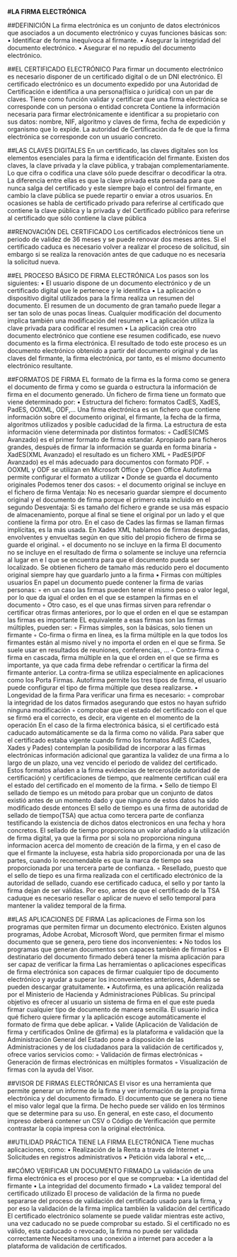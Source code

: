 **#LA FIRMA ELECTRÓNICA**

##DEFINICIÓN
La firma electrónica es un conjunto de datos electrónicos que asociados a un documento electrónico y cuyas funciones básicas son:
•	Identificar de forma inequívoca al firmante.
•	Asegurar la integridad del documento electrónico.
•	Asegurar el no repudio del documento electrónico.

##EL CERTIFICADO ELECTRÓNICO
Para firmar un documento electrónico es necesario disponer de un certificado digital o de un DNI electrónico.
El certificado electrónico es un documento expedido por una Autoridad de Certificación e identifica a una persona(física o jurídica) con un par de claves.
Tiene como función validar y certificar que una firma electrónica se corresponde con un persona o entidad concreta
Contiene la información necesaria para firmar electrónicamente e identificar a su propietario con sus datos: nombre, NIF, algoritmo y claves de firma, fecha de expedición y organismo que lo expide.
La autoridad de Certificación da fe de que la firma electrónica se corresponde con un usuario concreto.

##LAS CLAVES DIGITALES
En un certificado, las claves digitales son los elementos esenciales para la firma e identificación del firmante. Existen dos claves, la clave privada y la clave pública, y trabajan complementariamente. Lo que cifra o codifica una clave sólo puede descifrar o decodificar la otra.
La diferencia entre ellas es que la clave privada esta pensada para que nunca salga del certificado y este siempre bajo el control del firmante, en cambio la clave pública se puede repartir o enviar a otros usuarios.
En ocasiones se habla de certificado privado para referirse al certificado que contiene la clave pública y la privada y del Certificado público para referirse al certificado que sólo contiene la clave pública

##RENOVACIÓN DEL CERTIFICADO
Los certificados electrónicos tiene  un periodo de validez de 36 meses y se puede renovar dos meses antes.
Si el certificado caduca es necesario volver a realizar el proceso de solicitud, sin embargo si se realiza la renovación antes de que caduque no es necesaria la solicitud nueva.

##EL PROCESO BÁSICO DE FIRMA ELECTRÓNICA
Los pasos son los siguientes:
•	El usuario dispone de un documento electrónico y de un certificado digital que le pertenece y le identifica
•	La aplicación o dispositivo digital utilizados para la firma realiza un resumen del documento. El resumen de un documento de gran tamaño puede llegar a ser tan solo de unas pocas líneas. Cualquier modificación del documento implica también una modificación del resumen
•	La aplicación utiliza la clave privada para codificar el resumen
•	La aplicación crea otro documento electrónico que contiene ese resumen codificado, ese nuevo documento es la firma electrónica.
El resultado de todo este proceso es un documento electrónico obtenido a partir del documento original y de las claves del firmante, la firma electrónica, por tanto, es el mismo documento electrónico resultante.

##FORMATOS DE FIRMA
EL formato de la firma es la forma como se genera el documento de firma y como se guarda o estructura la información de firma en el documento generado.
Un fichero de firma tiene un formato que viene determinado por:
•	Estructura del fichero: formatos CadES, XadES, PadES, OOXML, ODF,…
Una firma electrónica es un fichero que contiene información sobre el documento original, el firmante, la fecha de la firma, algoritmos utilizados y posible caducidad de la firma.
La estructura de esta información viene determinada por distintos formatos:
◦	CadES(CMS Avanzado) es el primer formato de firma estandar. Apropiado para ficheros grandes, después de firmar la información se guarda en forma binaria
◦	XadES(XML Avanzado) el resultado es un fichero XML
◦	PadES(PDF Avanzado) es el más adecuado para documentos con formato PDF.
◦	OOXML y ODF se utilizan en Microsoft Office y Open Office
Autofirma permite configurar el formato a utilizar
•	Donde se guarda el documento originales
Podemos tener dos casos:
◦	el documento original se incluye en el fichero de firma
Ventaja: No es necesario guardar siempre el documento original y el documento de firma porque el primero esta incluido en el segundo
Desventaja: Si es tamaño del fichero e grande se usa más espacio de almacenamiento, porque al final se tiene el original por un lado y el que contiene la firma por otro.
En el caso de Cades las firmas se llaman firmas implícitas, es la más usada.
En Xades XML hablamos de firmas despegadas, envolventes y envueltas según en que sitio del propio fichero de firma se guarde el original.
◦	el documento no se incluye en la firma
El documento no se incluye en el resultado de firma o solamente se incluye una referncia al lugar en e l que se encuentra para que el documento pueda ser localizado. Se obtienen fichero de tamaño más reducido pero el documento original siempre hay que guardarlo junto a la firma
•	Firmas con múltiples usuarios
En papel un documento puede contener la firma de varias personas:
◦	en un caso las firmas pueden tener el mismo peso o valor legal, por lo que da igual el orden en el que se estampen la firmas en el documento
◦	Otro caso, es el que unas firmas sirven para refrendar o certificar otras firmas anteriores, por lo que el orden en el que se estampan las firmas es importante
EL equivalente a esas firmas son las firmas múltiples, pueden ser:
◦	Firmas simples, son la básicas, solo tienen un firmante
◦	Co-firma o firma en línea, es la firma múltiple en la que todos los firmantes están al mismo nivel y no importa el orden en el que se firma. Se suele usar en resultados de reuniones, conferencias, …
◦	Contra-firma o firma en cascada, firma múltiple en la que el orden en el que se firma es importante, ya que cada firma debe refrendar o certificar la firma del firmante anterior. La contra-firma se utiliza especialmente en aplicaciones como los Porta Firmas.
Autofirma permite los tres tipos de firma, el usuario puede configurar el tipo de firma múltiple que desea realizarse.
•	Longevidad de la firma
Para verificar una firma es necesario:
◦	comprobar la integridad de los datos firmados asegurando que estos no hayan sufrido ninguna modificación
◦	comprobar que el estado del certificado con el que se firmó era el correcto, es decir, era vigente en el momento de la operación
En el caso de la firma electrónica básica, si el certificado está caducado automáticamente se da la firma como no válida.
Para saber que el certificado estaba vigente cuando firmo los formatos AdES (Cades, Xades y Pades) contemplan la posibilidad de incorporar a las firmas electrónicas información adicional que garantiza la validez de una firma a lo largo de un plazo, una vez vencido el periodo de validez del certificado.
Estos formatos añaden a la firma evidencias de terceros(de autoridad de certificación) y certificaciones de tiempo, que realmente certifican cuál era el estado del certificado en el momento de la firma.
•	Sello de tiempo
El sellado de tiempo es un método para probar que un conjunto de datos existió antes de un momento dado y que ninguno de estos datos ha sido modificado desde entonces
El sello de tiempo es una firma de autoridad de sellado de tiempo(TSA) que actua como tercera parte de confianza testificando la existencia de dichos datos electronicos en una fecha y hora concretos.
El sellado de tiempo proporciona un valor añadido a la utilización de firma digital, ya que la firma por si sola no proporciona ninguna informacion acerca del momento de creación de la firma, y en el caso de que el firmante la incluyese, esta habria sido proporcionada por una de las partes, cuando lo recomendable es que la marca de tiempo sea proporcionada por una tercera parte de confianza.
◦	Resellado, puesto que el sello de tiepo es una firma realizada con el certificado electrónico de la autoridad de sellado, cuando ese certificado caduca, el sello  y por tanto la firma dejan de ser válidas. Por eso, antes de que el certificado de la TSA caduque es necesario resellar o aplicar de nuevo el sello temporal para mantener la validez temporal de la firma.

##LAS APLICACIONES DE FIRMA
Las aplicaciones de Firma son los programas que permiten firmar un documento electrónico.
Existen algunos programas, Adobe Acrobat, Microsoft Word, que permiten firmar el mismo documento que se genera, pero tiene dos inconvenientes:
•	No todos los programas que generan documentos son capaces también de firmarlos
•	El destinatario del documento firmado deberá tener la misma aplicación para ser capaz de verificar la firma
Las herramientas o aplicaciones especificas de firma electrónica son capaces de firmar cualquier tipo de documento electrónico y ayudar a superar los inconvenientes anteriores, Además se pueden descargar gratuitamente.
•	Autofirma, es una aplicación realizada por el Ministerio de Hacienda y Administraciones Públicas. Su principal objetivo es ofrecer al usuario un sistema de firma en el que este pueda firmar cualquier tipo de documento de manera sencilla. El usuario indica qué fichero quiere firmar y la aplicación escoge automáticamente el formato de firma que debe aplicar.
•	Valide (Aplicación de Validación de firma y certificados Online de @firma) es la plataforma e validación que la Administración General del Estado pone a disposición de las Administraciones y de los ciudadanos para la validación de certificados y, ofrece varios servicios como:
◦	Validación de firmas electrónicas
◦	Generación de firmas electrónicas en múltiples formatos
◦	Visualización de firmas con la ayuda del Visor.

##VISOR DE FIRMAS ELECTRÓNICAS
El visor es una herramienta que permite generar un informe de la firma y ver información de la propia firma electrónica y del documento firmado.
El documento que se genera no tiene el miso valor legal que la firma. De hecho puede ser válido en los términos que se determine para su uso. En general, en este caso, el documento impreso deberá contener un CSV o Código de Verificación que permite contrastar la copia impresa con la original electrónica.

##UTILIDAD PRÁCTICA TIENE LA FIRMA ELECTRÓNICA
Tiene muchas aplicaciones, como:
•	Realización de la Renta a través de Internet
•	Solicitudes en registros administrativos
•	Petición vida laboral
•	etc,...

##CÓMO VERIFICAR UN DOCUMENTO FIRMADO
La validación de una firma electrónica es el proceso por el que se comprueba:
•	La identidad del firmante
•	La integridad del documento firmado
•	La validez temporal del certificado utilizado
El proceso de validación de la firma no puede separarse del proceso de validación del certificado usado para la firma, y por eso la validación de la firma implica también la validación del certificado
El certificado electrónico solamente se puede validar mientras este activo, una vez caducado no se puede comprobar su estado. Si el certificado no es válido, esta caducado o revocado, la firma no puede ser validada correctamente
Necesitamos una conexión a internet para acceder a la plataforma de validación de certificados.



